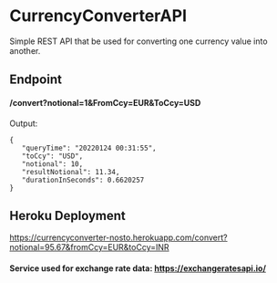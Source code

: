 # CurrencyConverterAPI
Simple REST API that be used for converting one currency value into another.

## Endpoint
#### /convert?notional=1&FromCcy=EUR&ToCcy=USD
Output:
```
{
   "queryTime": "20220124 00:31:55",
   "toCcy": "USD",
   "notional": 10,
   "resultNotional": 11.34,
   "durationInSeconds": 0.6620257
}
```

## Heroku Deployment
https://currencyconverter-nosto.herokuapp.com/convert?notional=95.67&fromCcy=EUR&toCcy=INR

#### Service used for exchange rate data: https://exchangeratesapi.io/